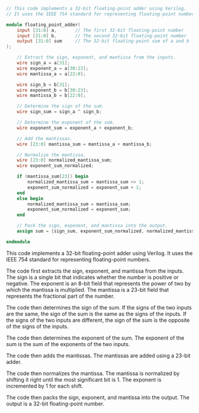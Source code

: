 ```verilog
// This code implements a 32-bit floating-point adder using Verilog.
// It uses the IEEE 754 standard for representing floating-point numbers.

module floating_point_adder(
    input [31:0] a,       // The first 32-bit floating-point number
    input [31:0] b,       // The second 32-bit floating-point number
    output [31:0] sum     // The 32-bit floating-point sum of a and b
);

    // Extract the sign, exponent, and mantissa from the inputs.
    wire sign_a = a[31];
    wire exponent_a = a[30:23];
    wire mantissa_a = a[22:0];

    wire sign_b = b[31];
    wire exponent_b = b[30:23];
    wire mantissa_b = b[22:0];

    // Determine the sign of the sum.
    wire sign_sum = sign_a ^ sign_b;

    // Determine the exponent of the sum.
    wire exponent_sum = exponent_a + exponent_b;

    // Add the mantissas.
    wire [23:0] mantissa_sum = mantissa_a + mantissa_b;

    // Normalize the mantissa.
    wire [23:0] normalized_mantissa_sum;
    wire exponent_sum_normalized;

    if (mantissa_sum[23]) begin
        normalized_mantissa_sum = mantissa_sum >> 1;
        exponent_sum_normalized = exponent_sum + 1;
    end
    else begin
        normalized_mantissa_sum = mantissa_sum;
        exponent_sum_normalized = exponent_sum;
    end

    // Pack the sign, exponent, and mantissa into the output.
    assign sum = {sign_sum, exponent_sum_normalized, normalized_mantissa_sum};

endmodule
```

This code implements a 32-bit floating-point adder using Verilog. It uses the IEEE 754 standard for representing floating-point numbers.

The code first extracts the sign, exponent, and mantissa from the inputs. The sign is a single bit that indicates whether the number is positive or negative. The exponent is an 8-bit field that represents the power of two by which the mantissa is multiplied. The mantissa is a 23-bit field that represents the fractional part of the number.

The code then determines the sign of the sum. If the signs of the two inputs are the same, the sign of the sum is the same as the signs of the inputs. If the signs of the two inputs are different, the sign of the sum is the opposite of the signs of the inputs.

The code then determines the exponent of the sum. The exponent of the sum is the sum of the exponents of the two inputs.

The code then adds the mantissas. The mantissas are added using a 23-bit adder.

The code then normalizes the mantissa. The mantissa is normalized by shifting it right until the most significant bit is 1. The exponent is incremented by 1 for each shift.

The code then packs the sign, exponent, and mantissa into the output. The output is a 32-bit floating-point number.